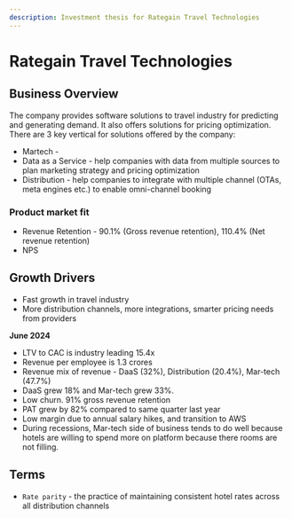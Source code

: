 ```yaml
---
description: Investment thesis for Rategain Travel Technologies
---
```



# Rategain Travel Technologies


## Business Overview
The company provides software solutions to travel industry for predicting and generating demand. It also offers solutions for pricing optimization. There are 3 key vertical for solutions offered by the company:

- Martech - 
- Data as a Service - help companies with data from multiple sources to plan marketing strategy and pricing optimization
- Distribution - help companies to integrate with multiple channel (OTAs, meta engines etc.) to enable omni-channel booking 


### Product market fit
- Revenue Retention - 90.1% (Gross revenue retention), 110.4% (Net revenue retention)
- NPS 


## Growth Drivers
- Fast growth in travel industry
- More distribution channels, more integrations, smarter pricing needs from providers


**June 2024**
- LTV to CAC is industry leading 15.4x
- Revenue per employee is 1.3 crores
- Revenue mix of revenue - DaaS (32%), Distribution (20.4%), Mar-tech (47.7%)
- DaaS grew 18% and Mar-tech grew 33%.
- Low churn. 91% gross revenue retention
- PAT grew by 82% compared to same quarter last year
- Low margin due to annual salary hikes, and transition to AWS
- During recessions, Mar-tech side of business tends to do well because hotels are willing to spend more on platform because there rooms are not filling.

## Terms

- `Rate parity` - the practice of maintaining consistent hotel rates across all distribution channels
